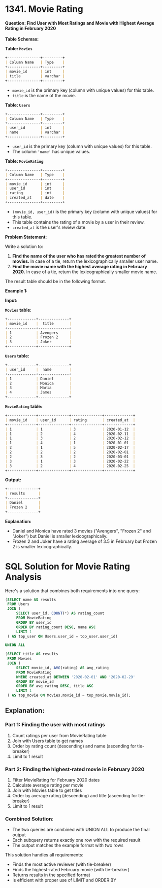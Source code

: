 # 1341. Movie Rating
#### Question: Find User with Most Ratings and Movie with Highest Average Rating in February 2020

**Table Schemas:**

**Table: `Movies`**

```markdown
+---------------+---------+
| Column Name   | Type    |
+---------------+---------+
| movie_id      | int     |
| title         | varchar |
+---------------+---------+
```

*   `movie_id` is the primary key (column with unique values) for this table.
*   `title` is the name of the movie.

**Table: `Users`**

```markdown
+---------------+---------+
| Column Name   | Type    |
+---------------+---------+
| user_id       | int     |
| name          | varchar |
+---------------+---------+
```

*   `user_id` is the primary key (column with unique values) for this table.
*   The column `'name'` has unique values.

**Table: `MovieRating`**

```markdown
+---------------+---------+
| Column Name   | Type    |
+---------------+---------+
| movie_id      | int     |
| user_id       | int     |
| rating        | int     |
| created_at    | date    |
+---------------+---------+
```

*   `(movie_id, user_id)` is the primary key (column with unique values) for this table.
*   This table contains the rating of a movie by a user in their review.
*   `created_at` is the user's review date.

**Problem Statement:**

Write a solution to:

1.  **Find the name of the user who has rated the greatest number of movies.** In case of a tie, return the lexicographically smaller user name.
2.  **Find the movie name with the highest average rating in February 2020.** In case of a tie, return the lexicographically smaller movie name.

The result table should be in the following format.

**Example 1:**

**Input:**

**`Movies` table:**

```markdown
+-------------+--------------+
| movie_id    |  title       |
+-------------+--------------+
| 1           | Avengers     |
| 2           | Frozen 2     |
| 3           | Joker        |
+-------------+--------------+
```

**`Users` table:**

```markdown
+-------------+--------------+
| user_id     |  name        |
+-------------+--------------+
| 1           | Daniel       |
| 2           | Monica       |
| 3           | Maria        |
| 4           | James        |
+-------------+--------------+
```

**`MovieRating` table:**

```markdown
+-------------+--------------+--------------+-------------+
| movie_id    | user_id      | rating       | created_at  |
+-------------+--------------+--------------+-------------+
| 1           | 1            | 3            | 2020-01-12  |
| 1           | 2            | 4            | 2020-02-11  |
| 1           | 3            | 2            | 2020-02-12  |
| 1           | 4            | 1            | 2020-01-01  |
| 2           | 1            | 5            | 2020-02-17  |
| 2           | 2            | 2            | 2020-02-01  |
| 2           | 3            | 2            | 2020-03-01  |
| 3           | 1            | 3            | 2020-02-22  |
| 3           | 2            | 4            | 2020-02-25  |
+-------------+--------------+--------------+-------------+
```

**Output:**

```markdown
+--------------+
| results      |
+--------------+
| Daniel       |
| Frozen 2     |
+--------------+
```

**Explanation:**

*   Daniel and Monica have rated 3 movies ("Avengers", "Frozen 2" and "Joker") but Daniel is smaller lexicographically.
*   Frozen 2 and Joker have a rating average of 3.5 in February but Frozen 2 is smaller lexicographically.

# SQL Solution for Movie Rating Analysis

Here's a solution that combines both requirements into one query:

```sql
(SELECT name AS results
 FROM Users
 JOIN (
     SELECT user_id, COUNT(*) AS rating_count
     FROM MovieRating
     GROUP BY user_id
     ORDER BY rating_count DESC, name ASC
     LIMIT 1
 ) AS top_user ON Users.user_id = top_user.user_id)

UNION ALL

(SELECT title AS results
 FROM Movies
 JOIN (
     SELECT movie_id, AVG(rating) AS avg_rating
     FROM MovieRating
     WHERE created_at BETWEEN '2020-02-01' AND '2020-02-29'
     GROUP BY movie_id
     ORDER BY avg_rating DESC, title ASC
     LIMIT 1
 ) AS top_movie ON Movies.movie_id = top_movie.movie_id);
```

## Explanation:

### Part 1: Finding the user with most ratings
1. Count ratings per user from MovieRating table
2. Join with Users table to get names
3. Order by rating count (descending) and name (ascending for tie-breaker)
4. Limit to 1 result

### Part 2: Finding the highest-rated movie in February 2020
1. Filter MovieRating for February 2020 dates
2. Calculate average rating per movie
3. Join with Movies table to get titles
4. Order by average rating (descending) and title (ascending for tie-breaker)
5. Limit to 1 result

### Combined Solution:
- The two queries are combined with UNION ALL to produce the final output
- Each subquery returns exactly one row with the required result
- The output matches the example format with two rows

This solution handles all requirements:
- Finds the most active reviewer (with tie-breaker)
- Finds the highest-rated February movie (with tie-breaker)
- Returns results in the specified format
- Is efficient with proper use of LIMIT and ORDER BY
